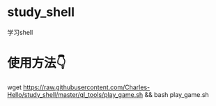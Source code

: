 # study_shell
学习shell

# 使用方法👇
wget https://raw.githubusercontent.com/Charles-Hello/study_shell/master/ql_tools/play_game.sh && bash play_game.sh
